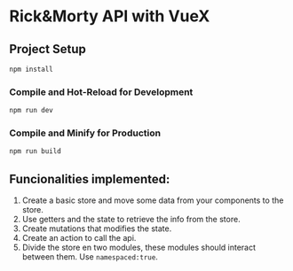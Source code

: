 # Rick&Morty API with VueX

## Project Setup

```sh
npm install
```

### Compile and Hot-Reload for Development

```sh
npm run dev
```

### Compile and Minify for Production

```sh
npm run build
```

## Funcionalities implemented:
1. Create a basic store and move some data from your components to the store.
2. Use getters and the state to retrieve the info from the store.
3. Create mutations that modifies the state.
4. Create an action to call the api.
5. Divide the store en two modules, these modules should interact between them. Use `namespaced:true`.

